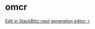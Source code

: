 # omcr

[Edit in StackBlitz next generation editor ⚡️](https://stackblitz.com/~/github.com/dopeboygfx/omcr)